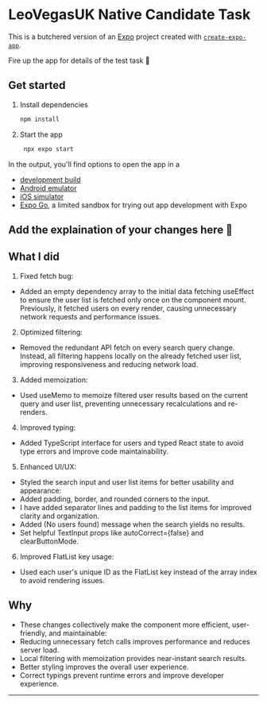 # LeoVegasUK Native Candidate Task

This is a butchered version of an [Expo](https://expo.dev) project created with [`create-expo-app`](https://www.npmjs.com/package/create-expo-app).

Fire up the app for details of the test task 🦁

## Get started

1. Install dependencies

   ```bash
   npm install
   ```

2. Start the app

   ```bash
    npx expo start
   ```

In the output, you'll find options to open the app in a

- [development build](https://docs.expo.dev/develop/development-builds/introduction/)
- [Android emulator](https://docs.expo.dev/workflow/android-studio-emulator/)
- [iOS simulator](https://docs.expo.dev/workflow/ios-simulator/)
- [Expo Go](https://expo.dev/go), a limited sandbox for trying out app development with Expo

## Add the explaination of your changes here 🦁

## What I did

1. Fixed fetch bug:

- Added an empty dependency array to the initial data fetching useEffect to ensure the user list is fetched only once on the component mount. Previously, it fetched users on every render, causing unnecessary network requests and performance issues.

2. Optimized filtering:

- Removed the redundant API fetch on every search query change. Instead, all filtering happens locally on the already fetched user list, improving responsiveness and reducing network load.

3. Added memoization:

- Used useMemo to memoize filtered user results based on the current query and user list, preventing unnecessary recalculations and re-renders.

4. Improved typing:

- Added TypeScript interface for users and typed React state to avoid type errors and improve code maintainability.

5. Enhanced UI/UX:

- Styled the search input and user list items for better usability and appearance:
- Added padding, border, and rounded corners to the input.
- I have added separator lines and padding to the list items for improved clarity and organization.
- Added (No users found) message when the search yields no results.
- Set helpful TextInput props like autoCorrect={false} and clearButtonMode.

6. Improved FlatList key usage:

- Used each user's unique ID as the FlatList key instead of the array index to avoid rendering issues.

## Why

- These changes collectively make the component more efficient, user-friendly, and maintainable:
- Reducing unnecessary fetch calls improves performance and reduces server load.
- Local filtering with memoization provides near-instant search results.
- Better styling improves the overall user experience.
- Correct typings prevent runtime errors and improve developer experience.

---
